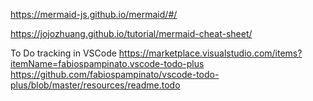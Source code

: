 

https://mermaid-js.github.io/mermaid/#/


https://jojozhuang.github.io/tutorial/mermaid-cheat-sheet/



To Do tracking in VSCode
https://marketplace.visualstudio.com/items?itemName=fabiospampinato.vscode-todo-plus
https://github.com/fabiospampinato/vscode-todo-plus/blob/master/resources/readme.todo

